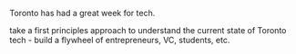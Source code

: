 Toronto has had a great week for tech. 

take a first principles approach to understand the current state of Toronto tech - build a flywheel of entrepreneurs, VC, students, etc. 

